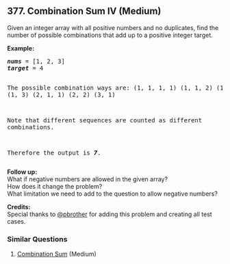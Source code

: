 <!--|This file generated by command(leetcode description); DO NOT EDIT.    |-->
<!--+----------------------------------------------------------------------+-->
<!--|@author    Openset <openset.wang@gmail.com>                           |-->
<!--|@link      https://github.com/openset                                 |-->
<!--|@home      https://github.com/openset/leetcode                        |-->
<!--+----------------------------------------------------------------------+-->

## 377. Combination Sum IV (Medium)

<p> Given an integer array with all positive numbers and no duplicates, find the number of possible combinations that add up to a positive integer target.</p>

<p><b>Example:</b>
<pre>
<i><b>nums</b></i> = [1, 2, 3]
<i><b>target</b></i> = 4

The possible combination ways are:
(1, 1, 1, 1)
(1, 1, 2)
(1, 2, 1)
(1, 3)
(2, 1, 1)
(2, 2)
(3, 1)

Note that different sequences are counted as different combinations.

Therefore the output is <i><b>7</i></b>.
</pre>
</p>

<p><b>Follow up:</b><br />
What if negative numbers are allowed in the given array?<br />
How does it change the problem?<br />
What limitation we need to add to the question to allow negative numbers? </p>

<p><b>Credits:</b><br />Special thanks to <a href="https://leetcode.com/pbrother/">@pbrother</a> for adding this problem and creating all test cases.</p>

### Similar Questions
  1. [Combination Sum](https://github.com/openset/leetcode/tree/master/solution/combination-sum) (Medium)
